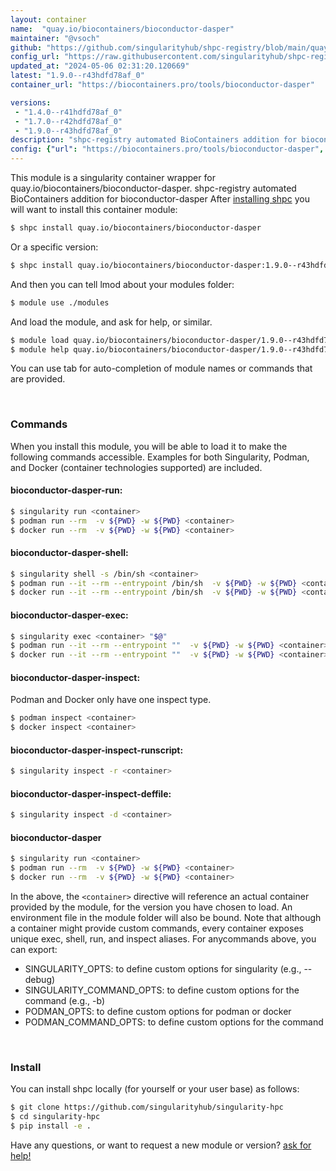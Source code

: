 ```yaml
---
layout: container
name:  "quay.io/biocontainers/bioconductor-dasper"
maintainer: "@vsoch"
github: "https://github.com/singularityhub/shpc-registry/blob/main/quay.io/biocontainers/bioconductor-dasper/container.yaml"
config_url: "https://raw.githubusercontent.com/singularityhub/shpc-registry/main/quay.io/biocontainers/bioconductor-dasper/container.yaml"
updated_at: "2024-05-06 02:31:20.120669"
latest: "1.9.0--r43hdfd78af_0"
container_url: "https://biocontainers.pro/tools/bioconductor-dasper"

versions:
 - "1.4.0--r41hdfd78af_0"
 - "1.7.0--r42hdfd78af_0"
 - "1.9.0--r43hdfd78af_0"
description: "shpc-registry automated BioContainers addition for bioconductor-dasper"
config: {"url": "https://biocontainers.pro/tools/bioconductor-dasper", "maintainer": "@vsoch", "description": "shpc-registry automated BioContainers addition for bioconductor-dasper", "latest": {"1.9.0--r43hdfd78af_0": "sha256:beb349c80f124816ed8a697c03fc24799d632b74d230b9b5a5d8aa34999d56dc"}, "tags": {"1.4.0--r41hdfd78af_0": "sha256:f5b7b30ac771cf8a2f94b470f075af118c7b2f3dfb2b5eb5d45391ef89b0d366", "1.7.0--r42hdfd78af_0": "sha256:80d13405184d5528f6bc6093bf32611cdfeb8a01dcf7b6ea0137066c8b217b0c", "1.9.0--r43hdfd78af_0": "sha256:beb349c80f124816ed8a697c03fc24799d632b74d230b9b5a5d8aa34999d56dc"}, "docker": "quay.io/biocontainers/bioconductor-dasper"}
---
```


This module is a singularity container wrapper for quay.io/biocontainers/bioconductor-dasper.
shpc-registry automated BioContainers addition for bioconductor-dasper
After [installing shpc](#install) you will want to install this container module:


```bash
$ shpc install quay.io/biocontainers/bioconductor-dasper
```

Or a specific version:

```bash
$ shpc install quay.io/biocontainers/bioconductor-dasper:1.9.0--r43hdfd78af_0
```

And then you can tell lmod about your modules folder:

```bash
$ module use ./modules
```

And load the module, and ask for help, or similar.

```bash
$ module load quay.io/biocontainers/bioconductor-dasper/1.9.0--r43hdfd78af_0
$ module help quay.io/biocontainers/bioconductor-dasper/1.9.0--r43hdfd78af_0
```

You can use tab for auto-completion of module names or commands that are provided.

<br>

### Commands

When you install this module, you will be able to load it to make the following commands accessible.
Examples for both Singularity, Podman, and Docker (container technologies supported) are included.

#### bioconductor-dasper-run:

```bash
$ singularity run <container>
$ podman run --rm  -v ${PWD} -w ${PWD} <container>
$ docker run --rm  -v ${PWD} -w ${PWD} <container>
```

#### bioconductor-dasper-shell:

```bash
$ singularity shell -s /bin/sh <container>
$ podman run --it --rm --entrypoint /bin/sh  -v ${PWD} -w ${PWD} <container>
$ docker run --it --rm --entrypoint /bin/sh  -v ${PWD} -w ${PWD} <container>
```

#### bioconductor-dasper-exec:

```bash
$ singularity exec <container> "$@"
$ podman run --it --rm --entrypoint ""  -v ${PWD} -w ${PWD} <container> "$@"
$ docker run --it --rm --entrypoint ""  -v ${PWD} -w ${PWD} <container> "$@"
```

#### bioconductor-dasper-inspect:

Podman and Docker only have one inspect type.

```bash
$ podman inspect <container>
$ docker inspect <container>
```

#### bioconductor-dasper-inspect-runscript:

```bash
$ singularity inspect -r <container>
```

#### bioconductor-dasper-inspect-deffile:

```bash
$ singularity inspect -d <container>
```



#### bioconductor-dasper

```bash
$ singularity run <container>
$ podman run --rm  -v ${PWD} -w ${PWD} <container>
$ docker run --rm  -v ${PWD} -w ${PWD} <container>
```


In the above, the `<container>` directive will reference an actual container provided
by the module, for the version you have chosen to load. An environment file in the
module folder will also be bound. Note that although a container
might provide custom commands, every container exposes unique exec, shell, run, and
inspect aliases. For anycommands above, you can export:

 - SINGULARITY_OPTS: to define custom options for singularity (e.g., --debug)
 - SINGULARITY_COMMAND_OPTS: to define custom options for the command (e.g., -b)
 - PODMAN_OPTS: to define custom options for podman or docker
 - PODMAN_COMMAND_OPTS: to define custom options for the command

<br>

### Install

You can install shpc locally (for yourself or your user base) as follows:

```bash
$ git clone https://github.com/singularityhub/singularity-hpc
$ cd singularity-hpc
$ pip install -e .
```

Have any questions, or want to request a new module or version? [ask for help!](https://github.com/singularityhub/singularity-hpc/issues)